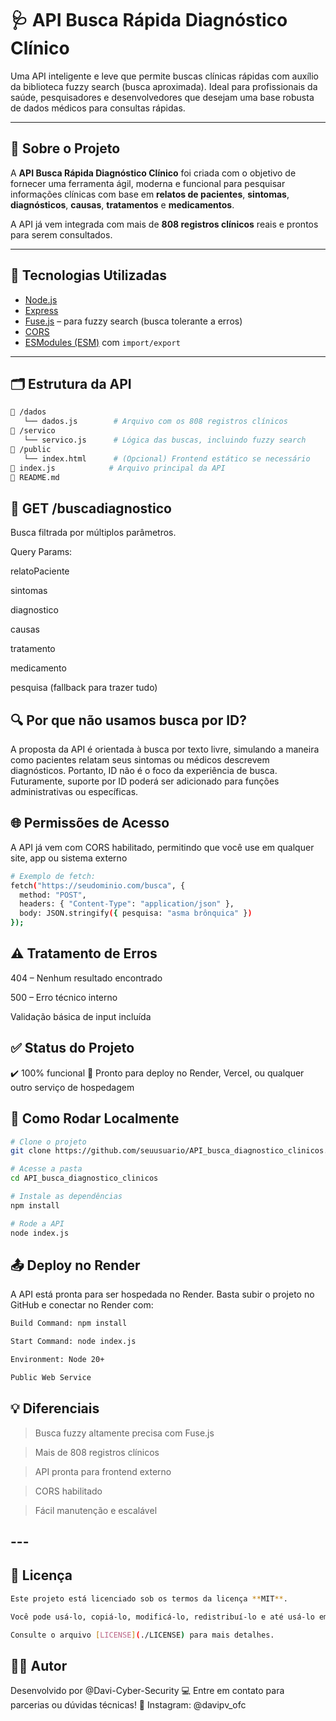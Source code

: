 # 🩺 API Busca Rápida Diagnóstico Clínico

Uma API inteligente e leve que permite buscas clínicas rápidas com auxílio da biblioteca fuzzy search (busca aproximada). Ideal para profissionais da saúde, pesquisadores e desenvolvedores que desejam uma base robusta de dados médicos para consultas rápidas.

---

## 🚀 Sobre o Projeto

A **API Busca Rápida Diagnóstico Clínico** foi criada com o objetivo de fornecer uma ferramenta ágil, moderna e funcional para pesquisar informações clínicas com base em **relatos de pacientes**, **sintomas**, **diagnósticos**, **causas**, **tratamentos** e **medicamentos**.

A API já vem integrada com mais de **808 registros clínicos** reais e prontos para serem consultados.

---

## 🧠 Tecnologias Utilizadas

- [Node.js](https://nodejs.org/)
- [Express](https://expressjs.com/)
- [Fuse.js](https://fusejs.io/) – para fuzzy search (busca tolerante a erros)
- [CORS](https://developer.mozilla.org/pt-BR/docs/Web/HTTP/CORS)
- [ESModules (ESM)](https://developer.mozilla.org/pt-BR/docs/Web/JavaScript/Guide/Modules) com `import/export`

---

## 🗂️ Estrutura da API

```bash
📁 /dados
   └── dados.js        # Arquivo com os 808 registros clínicos
📁 /servico
   └── servico.js      # Lógica das buscas, incluindo fuzzy search
📁 /public
   └── index.html      # (Opcional) Frontend estático se necessário
📄 index.js            # Arquivo principal da API
📄 README.md
```

## 📑 GET /buscadiagnostico
Busca filtrada por múltiplos parâmetros.

Query Params:

relatoPaciente

sintomas

diagnostico

causas

tratamento

medicamento

pesquisa (fallback para trazer tudo)

## 🔍 Por que não usamos busca por ID?
A proposta da API é orientada à busca por texto livre, simulando a maneira como pacientes relatam seus sintomas ou médicos descrevem diagnósticos. Portanto, ID não é o foco da experiência de busca. Futuramente, suporte por ID poderá ser adicionado para funções administrativas ou específicas.

## 🌐 Permissões de Acesso
A API já vem com CORS habilitado, permitindo que você use em qualquer site, app ou sistema externo
```bash
# Exemplo de fetch:
fetch("https://seudominio.com/busca", {
  method: "POST",
  headers: { "Content-Type": "application/json" },
  body: JSON.stringify({ pesquisa: "asma brônquica" })
});
```

## ⚠️ Tratamento de Erros
404 – Nenhum resultado encontrado

500 – Erro técnico interno

Validação básica de input incluída

## ✅ Status do Projeto
✔️ 100% funcional
📡 Pronto para deploy no Render, Vercel, ou qualquer outro serviço de hospedagem

## 🧭 Como Rodar Localmente
```bash
# Clone o projeto
git clone https://github.com/seuusuario/API_busca_diagnostico_clinicos.git

# Acesse a pasta
cd API_busca_diagnostico_clinicos

# Instale as dependências
npm install

# Rode a API
node index.js
```

## 📤 Deploy no Render
A API está pronta para ser hospedada no Render. Basta subir o projeto no GitHub e conectar no Render com:
```bash
Build Command: npm install

Start Command: node index.js

Environment: Node 20+

Public Web Service
```

## 💡 Diferenciais
> Busca fuzzy altamente precisa com Fuse.js

> Mais de 808 registros clínicos

> API pronta para frontend externo

> CORS habilitado

> Fácil manutenção e escalável


## ---

## 📝 Licença

```bash
Este projeto está licenciado sob os termos da licença **MIT**.

Você pode usá-lo, copiá-lo, modificá-lo, redistribuí-lo e até usá-lo em projetos comerciais, **desde que mantenha o aviso de copyright original**.

Consulte o arquivo [LICENSE](./LICENSE) para mais detalhes.
```

## 👨‍💻 Autor
Desenvolvido por @Davi-Cyber-Security 💻
Entre em contato para parcerias ou dúvidas técnicas!
📸 Instagram: @davipv_ofc